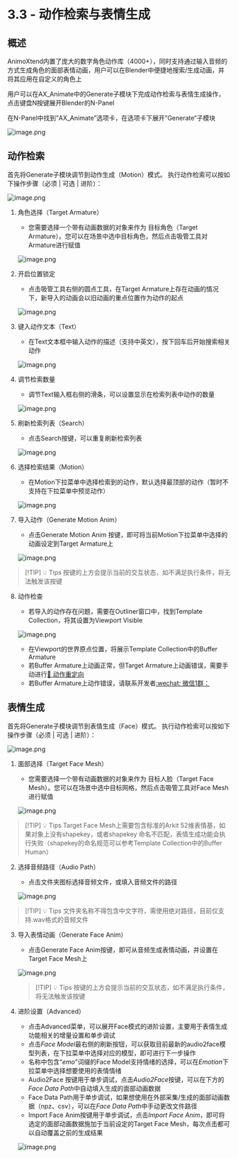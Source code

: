 # 3.3 - 动作检索与表情生成

## 概述

AnimoXtend内置了庞大的数字角色动作库（4000+），同时支持通过输入音频的方式生成角色的面部表情动画，用户可以在Blender中便捷地搜索/生成动画，并将其应用在自定义的角色上

用户可以在AX_Animate中的Generate子模块下完成动作检索与表情生成操作，点击键盘N按键展开Blender的N-Panel

在N-Panel中找到”AX_Animate”选项卡，在选项卡下展开”Generate“子模块

![image.png](https://prod-files-secure.s3.us-west-2.amazonaws.com/377f2602-1acb-4b9b-b8c9-0b4eab3f6e7a/433d1eb1-25e3-4607-bbad-8197d3582438/image.png)

## 动作检索

首先将Generate子模块调节到动作生成（Motion）模式。
执行动作检索可以按如下操作步骤（<span class="red">必须</span> | <span class="orange">可选</span> | <span class="purple">进阶</span>）：

![image.png](https://prod-files-secure.s3.us-west-2.amazonaws.com/377f2602-1acb-4b9b-b8c9-0b4eab3f6e7a/1464e940-7a4d-4d8d-b5ea-a1245b4deb32/image.png)

1. <span class="red">角色选择（Target Armature）</span>
    - 您需要选择一个带有动画数据的对象来作为 目标角色（Target Armature）。您可以在场景中选中目标角色，然后点击吸管工具对Armature进行赋值

    ![image.png](https://prod-files-secure.s3.us-west-2.amazonaws.com/377f2602-1acb-4b9b-b8c9-0b4eab3f6e7a/9d4e6571-a601-412f-a2e1-c1e3b1b594cd/image.png)

2. <span class="purple">开启位置锁定</span>
    - 点击吸管工具右侧的圆点工具，在Target Armature上存在动画的情况下，新导入的动画会以旧动画的重点位置作为动作的起点

    ![image.png](https://prod-files-secure.s3.us-west-2.amazonaws.com/377f2602-1acb-4b9b-b8c9-0b4eab3f6e7a/fe9290b6-712b-4724-bfe2-5133ed441045/image.png)

3. <span class="red">键入动作文本（Text）</span>
    - 在Text文本框中输入动作的描述（支持中英文），按下回车后开始搜索相关动作

    ![image.png](https://prod-files-secure.s3.us-west-2.amazonaws.com/377f2602-1acb-4b9b-b8c9-0b4eab3f6e7a/6ca8bba3-cf2e-4d58-9719-d2ac976c1324/image.png)

4. <span class="orange">调节检索数量</span>
    - 调节Text输入框右侧的滑条，可以设置显示在检索列表中动作的数量

    ![image.png](https://prod-files-secure.s3.us-west-2.amazonaws.com/377f2602-1acb-4b9b-b8c9-0b4eab3f6e7a/1c61ceba-34d1-42f8-888c-41c190728c2b/image.png)

5. <span class="orange">刷新检索列表（Search）</span>
    - 点击Search按键，可以重复刷新检索列表

    ![image.png](https://prod-files-secure.s3.us-west-2.amazonaws.com/377f2602-1acb-4b9b-b8c9-0b4eab3f6e7a/62eeb756-9ecc-4b29-a375-3f131429b301/image.png)

6. <span class="red">选择检索结果（Motion）</span>
    - 在Motion下拉菜单中选择检索到的动作，默认选择最顶部的动作（暂时不支持在下拉菜单中预览动作）

    ![image.png](https://prod-files-secure.s3.us-west-2.amazonaws.com/377f2602-1acb-4b9b-b8c9-0b4eab3f6e7a/6ca88eee-9545-4919-a5de-4051b3c549f8/image.png)

7. <span class="red">导入动作（Generate Motion Anim）</span>
    - 点击Generate Motion Anim 按键，即可将当前Motion下拉菜单中选择的动画设定到Target Armature上

    ![image.png](https://prod-files-secure.s3.us-west-2.amazonaws.com/377f2602-1acb-4b9b-b8c9-0b4eab3f6e7a/277d085a-7e6f-43b6-a35c-2f85aabf6767/image.png)

> [!TIP] 💡 Tips
> 按键的上方会提示当前的交互状态，如不满足执行条件，将无法触发该按键

8. <span class="purple">动作检查</span>
    - 若导入的动作存在问题，需要在Outliner窗口中，找到Template Collection，将其设置为Viewport Visible

    ![image.png](https://prod-files-secure.s3.us-west-2.amazonaws.com/377f2602-1acb-4b9b-b8c9-0b4eab3f6e7a/ff16ca33-0521-4c98-8ab2-ffa3955c768d/image.png)

    - 在Viewport的世界原点位置，将展示Template Collection中的Buffer Armature
    - 若Buffer Armature上动画正常，但Target Armature上动画错误，需要手动进行[👥 动作重定向](https://www.notion.so/176ec1cf5e3e80a4ac9ddeefc53b2bcf?pvs=21)
    - 若Buffer Armature上动作错误，请联系开发者[:wechat: 微信1群：](https://www.notion.so/1-176ec1cf5e3e8030b07fe5bdfb8bc71c?pvs=21)

## 表情生成

首先将Generate子模块调节到表情生成（Face）模式。
执行动作检索可以按如下操作步骤（<span class="red">必须</span> | <span class="orange">可选</span> | <span class="purple">进阶</span>）：

![image.png](https://prod-files-secure.s3.us-west-2.amazonaws.com/377f2602-1acb-4b9b-b8c9-0b4eab3f6e7a/004375af-3c52-46f5-a484-181523f3f5ba/image.png)

1. <span class="red">面部选择（Target Face Mesh）</span>
    - 您需要选择一个带有动画数据的对象来作为 目标人脸（Target Face Mesh）。您可以在场景中选中目标网格，然后点击吸管工具对Face Mesh进行赋值

    ![image.png](https://prod-files-secure.s3.us-west-2.amazonaws.com/377f2602-1acb-4b9b-b8c9-0b4eab3f6e7a/daabf304-db4d-4563-886d-c3197f6cdeca/image.png)

> [!TIP] 💡 Tips
> Target Face Mesh上需要包含标准的Arkit 52维表情基，如果对象上没有shapekey，或者shapekey 命名不匹配，表情生成功能会执行失败（shapekey的命名规范可以参考Template Collection中的Buffer Human）

2. <span class="red">选择音频路径（Audio Path）</span>
    - 点击文件夹图标选择音频文件，或填入音频文件的路径

    ![image.png](https://prod-files-secure.s3.us-west-2.amazonaws.com/377f2602-1acb-4b9b-b8c9-0b4eab3f6e7a/f173e2ab-0e4e-4240-96f8-278aa0a263f4/image.png)

> [!TIP] 💡 Tips
> 文件夹名称不得包含中文字符，需使用绝对路径，目前仅支持.wav格式的音频文件

3. <span class="red">导入表情动画（Generate Face Anim）</span>
    - 点击Generate Face Anim按键，即可从音频生成表情动画，并设置在Target Face Mesh上

    ![image.png](https://prod-files-secure.s3.us-west-2.amazonaws.com/377f2602-1acb-4b9b-b8c9-0b4eab3f6e7a/f173e2ab-0e4e-4240-96f8-278aa0a263f4/image.png)

    > [!TIP] 💡 Tips
    > 按键的上方会提示当前的交互状态，如不满足执行条件，将无法触发该按键

4. <span class="purple">进阶设置（Advanced）</span>
    - 点击Advanced菜单，可以展开Face模式的进阶设置，主要用于表情生成功能相关的增量设置和单步调试
    - 点击*Face Model*最右侧的刷新按钮，可以获取目前最新的audio2face模型列表，在下拉菜单中选择对应的模型，即可进行下一步操作
    - 名称中包含“*emo*”词缀的Face Model支持情绪的选择，可以在*Emotion*下拉菜单中选择想要使用的表情情绪
    - Audio2Face 按键用于单步调试，点击*Audio2Face*按键，可以在下方的*Face Data Path*中自动填入生成的面部动画数据
    - Face Data Path用于单步调试，如果想使用在外部采集/生成的面部动画数据（npz、csv），可以在*Face Data Path*中手动更改文件路径
    - Import Face Anim按键用于单步调试，点击*Import Face Anim*，即可将选定的面部动画数据施加于当前设定的Target Face Mesh，每次点击都可以自动覆盖之前的生成结果

    ![image.png](https://prod-files-secure.s3.us-west-2.amazonaws.com/377f2602-1acb-4b9b-b8c9-0b4eab3f6e7a/0d2728ac-4230-4ec9-a297-3f20e849a01c/image.png)
